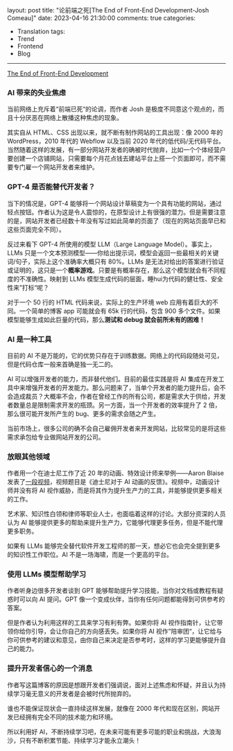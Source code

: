 layout: post
title: "论前端之死[The End of Front-End Development-Josh Comeau]"
date: 2023-04-16 21:30:00
comments: true
categories: 
- Translation
tags:
- Trend
- Frontend
- Blog
---

[The End of Front-End Development](https://www.joshwcomeau.com/blog/the-end-of-frontend-development/)

### AI 带来的失业焦虑

当前网络上充斥着“前端已死“的论调，而作者 Josh 是极度不同意这个观点的，而且十分厌恶在网络上散播这种焦虑的现象。

其实自从 HTML、CSS 出现以来，就不断有制作网站的工具出现：像 2000 年的 WordPress，2010 年代的 Webflow 以及当前 2020 年代的低代码/无代码平台。当然随着这样的发展，有一部分网站开发者的确被时代抛弃，比如一个个体经营户要创建一个店铺网站，只需要每个月花点钱去建站平台上搭一个页面即可，而不需要专门雇一个网站开发者来维护。

### GPT-4 是否能替代开发者？

当下的情况是，GPT-4 能够将一个网站设计草稿变为一个具有功能的网站，通过轻点按钮。作者认为这是令人震惊的，在原型设计上有很强的潜力。但是需要注意的是，网站开发者已经数十年没有写过如此简单的页面了（现在的网站页面早已和这些页面完全不同）。

反过来看下 GPT-4 所使用的模型 LLM（Large Language Model）。事实上， LLMs 只是一个文本预测模型——你给出提示词，模型会返回一些最相关的关键词/句子，实际上这个准确率大概只有 80%。LLMs 是无法对给出的答案进行验证或证明的，这只是一个**概率游戏**。只要是有概率存在，那么这个模型就会有不同程度的不准确性。映射到 LLMs 模型生成代码的层面，睡hui为代码的健壮性、安全性来”打标“呢？

对于一个 50 行的 HTML 代码来说，实际上的生产环境 web 应用有着巨大的不同。一个简单的博客 app 可能就会有 65k 行的代码，包含 900 多个文件。如果模型能够生成如此巨量的代码，那么**测试和 debug 就会前所未有的困难！**

<!-- more -->

### AI 是一种工具

目前的 AI 不是万能的，它的优势只存在于训练数据。网络上的代码段随处可见，但是代码仓库一般来首确是独一无二的。

AI 可以增强开发者的能力，而非替代他们。目前的最佳实践是将 AI 集成在开发工具中来增强开发者的开发能力。那么问题来了，当单个开发者的能力提升后，会不会造成裁员？大概率不会，作者在曾经工作的所有公司，都是需求大于供给，开发者数量总是限制需求开发的瓶颈。另一方面，当一个开发者的效率提升了 2 倍，那么很可能开发所产生的 bug、更多的需求会随之产生。

当前市场上，很多公司的确不会自己雇佣开发者来开发网站，比较常见的是将这些需求承包给专业做网站开发的公司。

### 放眼其他领域

作者用一个在迪士尼工作了近 20 年的动画、特效设计师来举例——Aaron Blaise 发表了[一段视频](https://www.youtube.com/watch?v=xm7BwEsdVbQ)，视频题目是《迪士尼对于 AI 动画的反馈》。视频中，动画设计师并没有将 AI 视作威胁，而是将其作为提升生产力的工具，并能够提供更多相关的工作。

艺术家、知识性白领和律师等职业人士，也面临着这样的讨论。大部分资深的人员认为 AI 能够提供更多的帮助来提升生产力，它能够代理更多任务，但是不能代理更多职务。

如果有 LLMs 能够完全替代软件开发工程师的那一天，想必它也会完全提到更多的知识性工作职位。AI 不是一场海啸，而是一个更高的平台。

### 使用 LLMs 模型帮助学习

作者听身边很多开发者谈到 GPT 能够帮助提升学习技能，当你对文档或教程有疑惑时可以向 AI 提问。GPT 像一个变成伙伴，当你有任何问题都能得到可供参考的答案。

但是作者认为利用这样的工具来学习有利有弊。如果你将 AI 视作指南针，让它带领你给你引导，会让你自己的方向感丢失。如果你将 AI 视作”陪审团“，让它给与你可供参考的建议和意见，由你自己来决定是否参考时，这样的学习更能够提升自己的能力。

### 提升开发者信心的一个消息

作者写这篇博客的原因是想跟开发者们强调说，面对上述焦虑和怀疑，并且认为持续学习毫无意义的开发者是会被时代所抛弃的。

谁也不能保证现状会一直持续这样发展，就像在 2000 年代和现在区别，网站开发已经拥有完全不同的技术能力和环境。

所以利用好 AI，不断持续学习吧，在未来可能有更多可能的职业和挑战，大浪淘沙，只有不断积累节能、持续学习才能永立潮头！